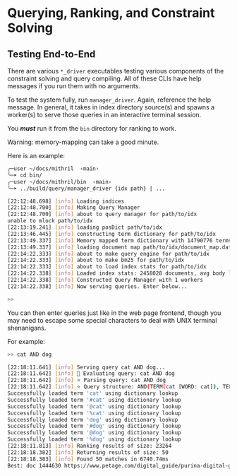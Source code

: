 # Querying, Ranking, and Constraint Solving

## Testing End-to-End

There are various `*_driver` executables testing various components of the constraint solving and query compiling. All of these CLIs have help messages if you run them with no arguments.

To test the system fully, run `manager_driver`. Again, reference the help message. In general, it takes in index directory source(s) and spawns a worker(s) to serve those queries in an interactive terminal session.

You ***must*** run it from the `bin` directory for ranking to work.

Warning: memory-mapping can take a good minute.

Here is an example:

```bash
╭─user ~/docs/mithril  ‹main›
╰─➤ cd bin/
╭─user ~/docs/mithril/bin  ‹main›
╰─➤ ../build/query/manager_driver {idx path} | ...

[22:12:48.698] [info] Loading indices
[22:12:48.700] [info] Making Query Manager
[22:12:48.700] [info] about to query manager for path/to/idx
unable to mlock path/to/idx
[22:13:19.241] [info] loading posDict path/to/idx
[22:13:46.445] [info] constructing term dictionary for path/to/idx
[22:13:49.337] [info] Memory mapped term dictionary with 14790776 terms
[22:13:49.337] [info] loading document map path/to/idx/document_map.data
[22:14:22.333] [info] about to make query engine for path/to/idx
[22:14:22.333] [info] about to make bm25 for path/to/idx
[22:14:22.333] [info] about to load index stats for path/to/idx
[22:14:22.338] [info] Loaded index stats: 2458028 documents, avg body lengths: 1623.82
[22:14:22.338] [info] Constructed Query Manager with 1 workers
[22:14:22.338] [info] Now serving queries. Enter below...

>> 
```

You can then enter queries just like in the web page frontend, though you may need to escape some special characters to deal with UNIX terminal shenanigans.

For example:

```bash
>> cat AND dog

[22:18:11.641] [info] Serving query cat AND dog...
[22:18:11.642] [info] 🚀 Evaluating query: cat AND dog
[22:18:11.642] [info] ⭐ Parsing query: cat AND dog
[22:18:11.642] [info] ⭐ Query structure: AND(TERM(cat [WORD: cat]), TERM(dog [WORD: dog]))
Successfully loaded term 'cat' using dictionary lookup
Successfully loaded term '#cat' using dictionary lookup
Successfully loaded term '@cat' using dictionary lookup
Successfully loaded term '%cat' using dictionary lookup
Successfully loaded term 'dog' using dictionary lookup
Successfully loaded term '#dog' using dictionary lookup
Successfully loaded term '@dog' using dictionary lookup
Successfully loaded term '%dog' using dictionary lookup
[22:18:11.813] [info] Ranking results of size: 23264
[22:18:18.382] [info] Returning results of size: 50
[22:18:18.383] [info] Found 50 matches in 6740.74ms
Best: doc 1444630 https://www.petage.com/digital_guide/purina-digital-guide-dog-cat-essential-pet-care-needs/
```